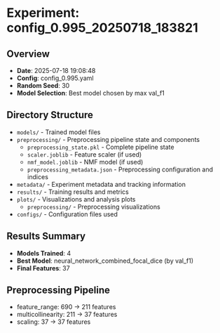 # Experiment: config_0.995_20250718_183821

## Overview
- **Date**: 2025-07-18 19:08:48
- **Config**: config_0.995.yaml
- **Random Seed**: 30
- **Model Selection**: Best model chosen by max val_f1

## Directory Structure
- `models/` - Trained model files
- `preprocessing/` - Preprocessing pipeline state and components
  - `preprocessing_state.pkl` - Complete pipeline state
  - `scaler.joblib` - Feature scaler (if used)
  - `nmf_model.joblib` - NMF model (if used)
  - `preprocessing_metadata.json` - Preprocessing configuration and indices
- `metadata/` - Experiment metadata and tracking information
- `results/` - Training results and metrics
- `plots/` - Visualizations and analysis plots
  - `preprocessing/` - Preprocessing visualizations
- `configs/` - Configuration files used

## Results Summary
- **Models Trained**: 4
- **Best Model**: neural_network_combined_focal_dice (by val_f1)
- **Final Features**: 37

## Preprocessing Pipeline
- feature_range: 690 → 211 features
- multicollinearity: 211 → 37 features
- scaling: 37 → 37 features
